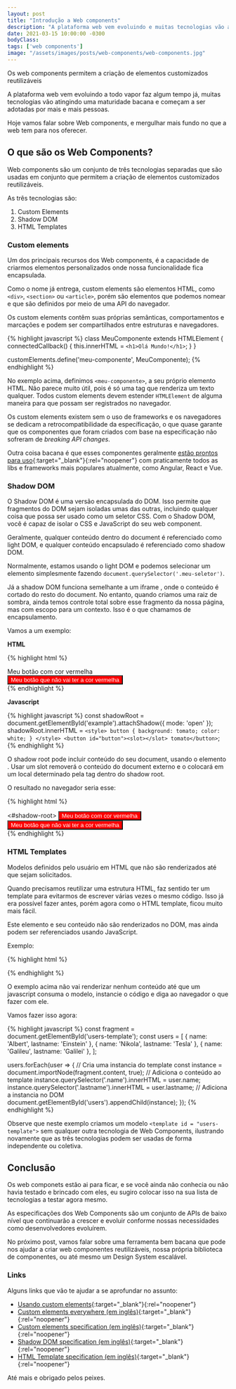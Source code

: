 ```yaml
---
layout: post
title: "Introdução a Web components"
description: "A plataforma web vem evoluindo e muitas tecnologias vão atingindo grande maturidade e hoje vamos ver algumas dessa tecnologias com Web Components."
date: 2021-03-15 10:00:00 -0300
bodyClass:
tags: ['web components']
image: "/assets/images/posts/web-components/web-components.jpg"
---
```


Os web components permitem a criação de elementos customizados reutilizáveis

<!-- Photo by <a href="https://unsplash.com/@pankajpatel?utm_source=unsplash&utm_medium=referral&utm_content=creditCopyText">Pankaj Patel</a> on <a href="/s/photos/webcomponent?utm_source=unsplash&utm_medium=referral&utm_content=creditCopyText">Unsplash</a> -->

A plataforma web vem evoluindo a todo vapor faz algum tempo já, muitas tecnologias vão atingindo uma maturidade bacana e começam a ser adotadas por mais e mais pessoas.

Hoje vamos falar sobre Web components, e mergulhar mais fundo no que a web tem para nos oferecer.

## O que são os Web Components?

Web components são um conjunto de três tecnologias separadas que são usadas em conjunto que permitem a criação de elementos customizados reutilizáveis.

As três tecnologias são:

1. Custom Elements
2. Shadow DOM
3. HTML Templates


### Custom elements

Um dos principais recursos dos Web components, é a capacidade de criarmos elementos personalizados onde nossa funcionalidade fica encapsulada.

Como o nome já entrega, custom elements são elementos HTML, como `<div>`, `<section>` ou `<article>`, porém são elementos que podemos nomear e que são definidos por meio de uma API do navegador.

Os custom elements contêm suas próprias semânticas, comportamentos e marcações e podem ser compartilhados entre estruturas e navegadores.

{% highlight javascript %}
class MeuComponente extends HTMLElement {
  connectedCallback() {
    this.innerHTML = `<h1>Olá Mundo!</h1>`;
  }
}

customElements.define('meu-componente', MeuComponente);
{% endhighlight %}

No exemplo acima, definimos `<meu-componente>`,  a seu próprio elemento HTML. Não parece muito útil, pois é só uma tag que renderiza um texto qualquer. Todos custom elements devem estender `HTMLElement` de alguma maneira para que possam ser registrados no navegador.

Os custom elements existem sem o uso de frameworks e os navegadores se dedicam a retrocompatibilidade da específicação, o que quase garante que os componentes que foram criados com base na especificação não sofreram de  *breaking API changes*.

Outra coisa bacana é que esses componentes geralmente [estão prontos para uso](https://custom-elements-everywhere.com/){:target="_blank"}{:rel="noopener"} com praticamente todos as libs e frameworks mais populares atualmente, como Angular, React e Vue.

### Shadow DOM

O Shadow DOM é uma versão encapsulada do DOM. Isso permite que fragmentos do DOM sejam isoladas umas das outras, incluindo qualquer coisa que possa ser usado como um seletor CSS. Com o Shadow DOM, você é capaz de isolar o CSS e JavaScript do seu web component.

Geralmente, qualquer conteúdo dentro do document é referenciado como light DOM, e qualquer conteúdo encapsulado é referenciado como shadow DOM.

Normalmente, estamos usando o light DOM e podemos selecionar um elemento simplesmente fazendo `document.querySelector('.meu-seletor')`.

Já a shadow DOM funciona semelhante a um iframe , onde o conteúdo é cortado do resto do document. No entanto, quando criamos uma raiz de sombra, ainda temos controle total sobre esse fragmento da nossa página, mas com escopo para um contexto. Isso é o que chamamos de encapsulamento.

Vamos a um exemplo:

**HTML**

{% highlight html %}
<section>
    <div id="exemplo">Meu botão com cor vermelha</div>
    <button id="botao">Meu botão que não vai ter a cor vermelha</button>
</section>
{% endhighlight %}

**Javascript**

{% highlight javascript %}
const shadowRoot = document.getElementById('example').attachShadow({ mode: 'open' });
shadowRoot.innerHTML = `<style>
    button {
      background: tomato;
      color: white;
    }
</style>
<button id="button"><slot></slot> tomato</button>`;
{% endhighlight %}

O shadow root pode incluir conteúdo do seu document, usando o elemento <slot>.  Usar um slot removerá o conteúdo do document externo e o colocará em um local determinado pela tag <slot> dentro do shadow root.

O resultado no navegador seria esse:

{% highlight html %}
<section>
  <div id="exemplo">
    <!-- Pseudo-código usado para designar um shadow root -->
    <#shadow-root>
      <style>
      button {
        background: red;
        color: white;
      }
      </style>
      <button id="botao">Meu botão com cor vermelha</button>
    </#shadow-root>
  </div>
  <button id="botao">Meu botão que não vai ter a cor vermelha</button>
</section>
{% endhighlight %}

### HTML Templates

Modelos definidos pelo usuário em HTML que não são renderizados até que sejam solicitados.

Quando precisamos reutilizar uma estrutura HTML, faz sentido ter um template para evitarmos de escrever várias vezes o mesmo código. Isso já era possível fazer antes, porém agora como o HTML template, ficou muito mais fácil.

Este elemento e seu conteúdo não são renderizados no DOM, mas ainda podem ser referenciados usando JavaScript.

Exemplo:

{% highlight html %}
<template id="users-template">
  <li><span class="name"></span> &mdash; <span class="lastname"></span></li>
</template>

<ul id="users"></ul>
{% endhighlight %}

O exemplo acima não vai renderizar nenhum conteúdo até que um javascript consuma o modelo, instancie o código e diga ao navegador o que fazer com ele.

Vamos fazer isso agora:

{% highlight javascript %}
const fragment = document.getElementById('users-template');
const users = [
  { name: 'Albert', lastname: 'Einstein' },
  { name: 'Nikola', lastname: 'Tesla' },
  { name: 'Galileu', lastname: 'Galilei' },
];

users.forEach(user => {
  // Cria uma instancia do template
  const instance = document.importNode(fragment.content, true);
  // Adiciona o conteúdo ao template
  instance.querySelector('.name').innerHTML = user.name;
  instance.querySelector('.lastname').innerHTML = user.lastname;
  // Adiciona a instancia no DOM
  document.getElementById('users').appendChild(instance);
});
{% endhighlight %}


Observe que neste exemplo criamos um modelo `<template id = "users-template">` sem qualquer outra tecnologia de Web Components, ilustrando novamente que as três tecnologias podem ser usadas de forma independente ou coletiva.


## Conclusão

Os web componets estão ai para ficar, e se você ainda não conhecia ou não havia testado e brincado com eles, eu sugiro colocar isso na sua lista de tecnologias a testar agora mesmo.

As especificações dos Web Components são um conjunto de APIs de baixo nível que continuarão a crescer e evoluir conforme nossas necessidades como desenvolvedores evoluírem.

No próximo post, vamos falar sobre uma ferramenta bem bacana que pode nos ajudar a criar web componentes reutilizáveis,  nossa própria biblioteca de componentes, ou até mesmo um Design System escalável.

### Links

Alguns links que vão te ajudar a se aprofundar no assunto:

- [Usando custom elements](https://developer.mozilla.org/pt-BR/docs/Web/Web_Components/Using_custom_elements){:target="_blank"}{:rel="noopener"}
- [Custom elements everywhere (em inglês)](https://custom-elements-everywhere.com/){:target="_blank"}{:rel="noopener"}
- [Custom elements specification (em inglês)](https://html.spec.whatwg.org/multipage/custom-elements.html#custom-elements){:target="_blank"}{:rel="noopener"}
- [Shadow DOM specification (em inglês)](https://dom.spec.whatwg.org/#shadow-trees){:target="_blank"}{:rel="noopener"}
- [HTML Template specification (em inglês)](https://html.spec.whatwg.org/multipage/scripting.html#the-template-element){:target="_blank"}{:rel="noopener"}


Até mais e obrigado pelos peixes.
